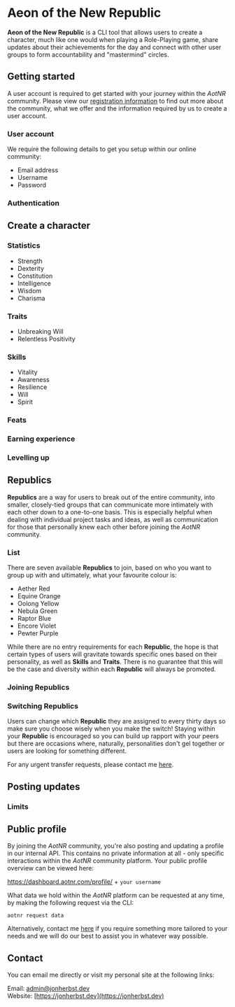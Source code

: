# Aeon of the New Republic

**Aeon of the New Republic** is a CLI tool that allows users to create a character, much like one would when playing a Role-Playing game, share updates about their achievements for the day and connect with other user groups to form accountability and "mastermind" circles.

## Getting started

A user account is required to get started with your journey within the *AotNR* community. Please view our [registration information](https://aotnr.com/overview) to find out more about the community, what we offer and the information required by us to create a user account.

### User account

We require the following details to get you setup within our online community:

- Email address
- Username
- Password

### Authentication

## Create a character

### Statistics

- Strength
- Dexterity
- Constitution
- Intelligence
- Wisdom
- Charisma

### Traits

- Unbreaking Will
- Relentless Positivity

### Skills

- Vitality
- Awareness
- Resilience
- Will
- Spirit

### Feats

### Earning experience

### Levelling up

## Republics

**Republics** are a way for users to break out of the entire community, into smaller, closely-tied groups that can communicate more intimately with each other down to a one-to-one basis. This is especially helpful when dealing with individual project tasks and ideas, as well as communication for those that personally knew each other before joining the *AotNR* community. 

### List

There are seven available **Republics** to join, based on who you want to group up with and ultimately, what your favourite colour is:

- Aether Red
- Equine Orange
- Oolong Yellow
- Nebula Green
- Raptor Blue
- Encore Violet
- Pewter Purple

While there are no entry requirements for each **Republic**, the hope is that certain types of users will gravitate towards specific ones based on their personality, as well as **Skills** and **Traits**. There is no guarantee that this will be the case and diversity within each **Republic** will always be promoted.

### Joining Republics

### Switching Republics

Users can change which **Republic** they are assigned to every thirty days so make sure you choose wisely when you make the switch! Staying within your **Republic** is encouraged so you can build up rapport with your peers but there are occasions where, naturally, personalities don't gel together or users are looking for something different.

For any urgent transfer requests, please contact me [here](mailto:admin@jonherbst.dev).

## Posting updates

### Limits

## Public profile

By joining the *AotNR* community, you're also posting and updating a profile in our internal API. This contains no private information at all - only specific interactions within the *AotNR* community platform. Your public profile overview can be viewed here:

https://dashboard.aotnr.com/profile/ + `your username`

What data we hold within the *AotNR* platform can be requested at any time, by making the following request via the CLI:

`aotnr request data`

Alternatively, contact me [here](mailto:admin@jonherbst.dev) if you require something more tailored to your needs and we will do our best to assist you in whatever way possible.

## Contact

You can email me directly or visit my personal site at the following links:

Email: [admin@jonherbst.dev](mailto:admin@jonherbst.dev)<br />
Website: [https://jonherbst.dev](https://jonherbst.dev)
